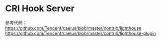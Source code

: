 
# CRI Hook Server
参考代码：
https://github.com/Tencent/caelus/blob/master/contrib/lighthouse
https://github.com/Tencent/caelus/blob/master/contrib/lighthouse-plugin






